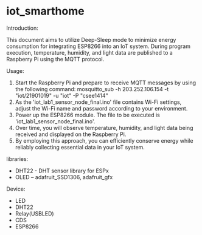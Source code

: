 # iot_smarthome

Introduction:

This document aims to utilize Deep-Sleep mode to minimize energy consumption for integrating ESP8266 into an IoT system. During program execution, temperature, humidity, and light data are published to a Raspberry Pi using the MQTT protocol.

Usage:
1. Start the Raspberry Pi and prepare to receive MQTT messages by using the following command:
      mosquitto_sub -h 203.252.106.154 -t "iot/21901019" -u "iot" -P "csee1414"
2. As the 'iot_lab1_sensor_node_final.ino' file contains Wi-Fi settings, adjust the Wi-Fi name and password according to your environment.
3. Power up the ESP8266 module. The file to be executed is 'iot_lab1_sensor_node_final.ino'.
4. Over time, you will observe temperature, humidity, and light data being received and displayed on the Raspberry Pi.
5. By employing this approach, you can efficiently conserve energy while reliably collecting essential data in your IoT system.

libraries:
- DHT22 - DHT sensor library for ESPx
- OLED – adafruit_SSD1306, adafruit_gfx

Device:
- LED
- DHT22
- Relay(USBLED)
- CDS
- ESP8266

